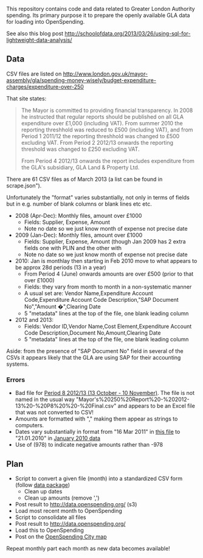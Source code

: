 This repository contains code and data related to Greater London Authority
spending. Its primary purpose it to prepare the openly available GLA data for
loading into OpenSpending.

See also this blog post <http://schoolofdata.org/2013/03/26/using-sql-for-lightweight-data-analysis/>

## Data

CSV files are listed on <http://www.london.gov.uk/mayor-assembly/gla/spending-money-wisely/budget-expenditure-charges/expenditure-over-250>

That site states:

> The Mayor is committed to providing financial transparency. In 2008 he instructed that regular reports should be published on all GLA expenditure over £1,000 (including VAT). From summer 2010 the reporting threshhold was reduced to £500 (including VAT), and from Period 1 2011/12 the reporting threshhold was changed to £500 excluding VAT. From Period 2 2012/13 onwards the reporting threshold was changed to £250 excluding VAT.
> 
> From Period 4 2012/13 onwards the report includes expenditure from the GLA's subsidiary, GLA Land & Property Ltd.

There are 61 CSV files as of March 2013 (a list can be found in scrape.json").

Unfortunately the "format" varies substantially, not only in terms of fields but in e.g. number of blank columns or blank lines etc etc.

* 2008 (Apr-Dec): Monthly files, amount over £1000
  * Fields: Supplier, Expense, Amount
  * Note no date so we just know month of expense not precise date
* 2009 (Jan-Dec): Monthly files, amount over £1000
  * Fields: Supplier, Expense, Amount (though Jan 2009 has 2 extra fields one with PLIN and the other with 
  * Note no date so we just know month of expense not precise date
* 2010: Jan is monthlay then starting in Feb 2010 move to what appears to be approx 28d periods (13 in a year)
  * From Period 4 (June) onwards amounts are over £500 (prior to that over £1000)
  * Fields: they vary from month to month in a non-systematic manner
  * A usual set are: Vendor Name,Expenditure Account Code,Expenditure Account Code Description,"SAP Document No","Amount �",Clearing Date
  * 5 "metadata" lines at the top of the file, one blank leading column
* 2012 and 2013:
  * Fields: Vendor ID,Vendor Name,Cost Element,Expenditure Account Code Description,Document No,Amount,Clearing Date
  * 5 "metadata" lines at the top of the file, one blank leading column

Aside: from the presence of "SAP Document No" field in several of the CSVs it appears likely that the GLA are using SAP for their accounting systems.

### Errors

* Bad file for [Period 8 2012/13 (13 October - 10 November)](http://www.london.gov.uk/sites/default/files/Mayor's%20250%20Report%20-%202012-13%20-%20P8%20%20-%20Final.csv).  The file is not named in the usual way "Mayor's%20250%20Report%20-%202012-13%20-%20P8%20%20-%20Final.csv" and appears to be an Excel file that was not converted to CSV!
* Amounts are formatted with "," making them appear as strings to computers.
* Dates vary substantially in format from "16 Mar 2011" in [this file](http://static.london.gov.uk/gla/expenditure/docs/2010-11-P13-500.csv) to "21.01.2010" in [January 2010 data](http://legacy.london.gov.uk/gla/expenditure/docs/january_2010.csv)
* Use of (978) to indicate negative amounts rather than -978

## Plan

* Script to convert a given file (month) into a standardized CSV form (follow [data package](http://www.dataprotocols.org/en/latest/data-packages.html))
  * Clean up dates
  * Clean up amounts (remove ',')
* Post result to http://data.openspending.org/ (s3)
* Load most recent month to OpenSpending
* Script to consolidate all files
* Post result to http://data.openspending.org/
* Load this to OpenSpending
* Post on the [OpenSpending City map](http://apps.openspending.org/maps/)

Repeat monthly part each month as new data becomes available!

